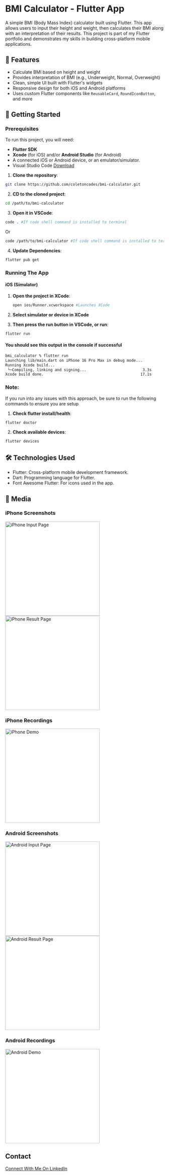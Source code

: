 # BMI Calculator - Flutter App

A simple BMI (Body Mass Index) calculator built using Flutter. This app allows users to input their height and weight, then calculates their BMI along with an interpretation of their results. This project is part of my Flutter portfolio and demonstrates my skills in building cross-platform mobile applications.

## 🚀 Features

- Calculate BMI based on height and weight
- Provides interpretation of BMI (e.g., Underweight, Normal, Overweight)
- Clean, simple UI built with Flutter's widgets
- Responsive design for both iOS and Android platforms
- Uses custom Flutter components like `ReusableCard`, `RoundIconButton`, and more

## 🎯 Getting Started

### Prerequisites

To run this project, you will need:

- **Flutter SDK**
- **Xcode** (for iOS) and/or **Android Studio** (for Android)
- A connected iOS or Android device, or an emulator/simulator.
- Visual Studio Code [Download](https://code.visualstudio.com/download)

1. **Clone the repository**:
```bash
git clone https://github.com/coletoncodes/bmi-calculator.git
```
2. **CD to the cloned project**:
```bash
cd /path/to/bmi-calculator
```
3. **Open it in VSCode**:
```bash
code . #If code shell command is installed to terminal
```

Or
```bash
code /path/to/bmi-calculator #If code shell command is installed to terminal
```

4. **Update Dependencies**:
```bash
flutter pub get
```

### Running The App

#### iOS (Simulator)

1. **Open the project in XCode**:
    ```bash
    open ios/Runner.xcworkspace #Launches XCode
    ```

2. **Select simulator or device in XCode**

3. **Then press the run button in VSCode, or run**:
```bash
flutter run
```

#### You should see this output in the console if successful
```bash
bmi_calculator % flutter run                                                                                                                                                            (development)bmi_calculator
Launching lib/main.dart on iPhone 16 Pro Max in debug mode...
Running Xcode build...                                                  
 └─Compiling, linking and signing...                         3.3s
Xcode build done.                                           17.1s
```

### Note:
If you run into any issues with this approach, be sure to run the following commands to ensure you are setup

1. **Check flutter install/health**:
```bash
flutter doctor
```
2. **Check available devices**:
```bash
flutter devices
```

## 🛠️ Technologies Used

- Flutter: Cross-platform mobile development framework.
- Dart: Programming language for Flutter.
- Font Awesome Flutter: For icons used in the app.

## 📱 Media

### iPhone Screenshots

<img src="/.assets/iphone-input-page-screenshot.png" alt="iPhone Input Page" width="300"/>

<img src="/.assets/iphone-result-page-screenshot.png" alt="iPhone Result Page" width="300"/>

### iPhone Recordings

<img src="/.assets/iphone-recording.gif" alt="iPhone Demo" width="300"/>

### Android Screenshots

<img src="/.assets/android-input-page-screenshot.png" alt="Android Input Page" width="300"/>

<img src="/.assets/android-result-page-screenshot.png" alt="Android Result Page" width="300"/>

### Android Recordings

<img src="/.assets/android-recording.gif" alt="Android Demo" width="300"/>

## Contact
[Connect With Me On LinkedIn](https://www.linkedin.com/in/coletongorecke/)
